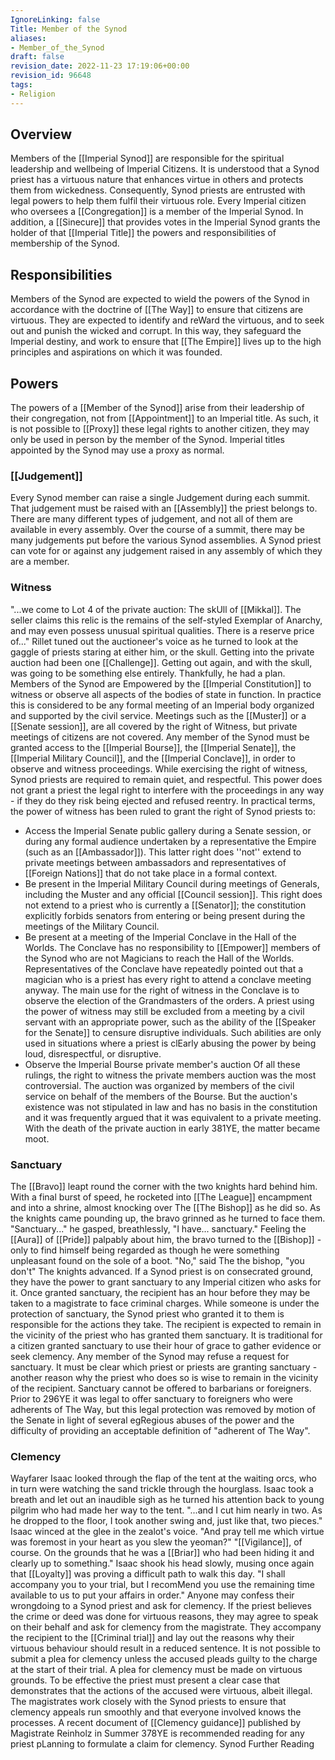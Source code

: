 ```yaml
---
IgnoreLinking: false
Title: Member of the Synod
aliases:
- Member_of_the_Synod
draft: false
revision_date: 2022-11-23 17:19:06+00:00
revision_id: 96648
tags:
- Religion
---
```


## Overview
Members of the [[Imperial Synod]] are responsible for the spiritual leadership and wellbeing of Imperial Citizens. It is understood that a Synod priest has a virtuous nature that enhances virtue in others and protects them from wickedness. Consequently, Synod priests are entrusted with legal powers to help them fulfil their virtuous role.
Every Imperial citizen who oversees a [[Congregation]] is a member of the Imperial Synod. In addition, a [[Sinecure]] that provides votes in the Imperial Synod grants the holder of that [[Imperial Title]] the powers and responsibilities of membership of the Synod.
## Responsibilities
Members of the Synod are expected to wield the powers of the Synod in accordance with the doctrine of [[The Way]] to ensure that citizens are virtuous. They are expected to identify and reWard the virtuous, and to seek out and punish the wicked and corrupt. In this way, they safeguard the Imperial destiny, and work to ensure that [[The Empire]] lives up to the high principles and aspirations on which it was founded.
## Powers
The powers of a [[Member of the Synod]] arise from their leadership of their congregation, not from [[Appointment]] to an Imperial title. As such, it is not possible to [[Proxy]] these legal rights to another citizen, they may only be used in person by the member of the Synod. Imperial titles appointed by the Synod may use a proxy as normal.
### [[Judgement]]
Every Synod member can raise a single Judgement during each summit. That judgement must be raised with an [[Assembly]] the priest belongs to. There are many different types of judgement, and not all of them are available in every assembly.
Over the course of a summit, there may be many judgements put before the various Synod assemblies. A Synod priest can vote for or against any judgement raised in any assembly of which they are a member.
### Witness
"...we come to Lot 4 of the private auction: The skUll of [[Mikkal]]. The seller claims this relic is the remains of the self-styled Exemplar of Anarchy, and may even possess unusual spiritual qualities. There is a reserve price of..."
Rillet tuned out the auctioneer's voice as he turned to look at the gaggle of priests staring at either him, or the skull. Getting into the private auction had been one [[Challenge]]. Getting out again, and with the skull, was going to be something else entirely. Thankfully, he had a plan.
Members of the Synod are Empowered by the [[Imperial Constitution]] to witness or observe all aspects of the bodies of state in function. In practice this is considered to be any formal meeting of an Imperial body organized and supported by the civil service. Meetings such as the [[Muster]] or a [[Senate session]], are all covered by the right of Witness, but private meetings of citizens are not covered.
Any member of the Synod must be granted access to the [[Imperial Bourse]], the [[Imperial Senate]], the [[Imperial Military Council]], and the [[Imperial Conclave]], in order to observe and witness proceedings. While exercising the right of witness, Synod priests are required to remain quiet, and respectful. This power does not grant a priest the legal right to interfere with the proceedings in any way - if they do they risk being ejected and refused reentry.
In practical terms, the power of witness has been ruled to grant the right of Synod priests to:
* Access the Imperial Senate public gallery during a Senate session, or during any formal audience undertaken by a representative the Empire (such as an [[Ambassador]]). This latter right does ''not'' extend to private meetings between ambassadors and representatives of [[Foreign Nations]] that do not take place in a formal context. 
* Be present in the Imperial Military Council during meetings of Generals, including the Muster and any official [[Council session]]. This right does not extend to a priest who is currently a [[Senator]]; the constitution explicitly forbids senators from entering or being present during the meetings of the Military Council.
* Be present at a meeting of the Imperial Conclave in the Hall of the Worlds. The Conclave has no responsibility to [[Empower]] members of the Synod who are not Magicians to reach the Hall of the Worlds. Representatives of the Conclave have repeatedly pointed out that a magician who is a priest has every right to attend a conclave meeting anyway. The main use for the right of witness in the Conclave is to observe the election of the Grandmasters of the orders.
A priest using the power of witness may still be excluded from a meeting by a civil servant with an appropriate power, such as the ability of the  [[Speaker for the Senate]] to censure disruptive individuals. Such abilities are only used in situations where a priest is clEarly abusing the power by being loud, disrespectful, or disruptive.
* Observe the Imperial Bourse private member's auction
Of all these rulings, the right to witness the private members auction was the most controversial. The auction was organized by members of the civil service on behalf of the members of the Bourse. But the auction's existence was not stipulated in law and has no basis in the constitution and it was frequently argued that it was equivalent to a private meeting. With the death of the private auction in early 381YE, the matter became moot.
### Sanctuary
The [[Bravo]] leapt round the corner with the two knights hard behind him. With a final burst of speed, he rocketed into [[The League]] encampment and into a shrine, almost knocking over The [[The Bishop]] as he did so.
As the knights came pounding up, the bravo grinned as he turned to face them. "Sanctuary..." he gasped, breathlessly, "I have... sanctuary."
Feeling the [[Aura]] of [[Pride]] palpably about him, the bravo turned to the [[Bishop]] - only to find himself being regarded as though he were something unpleasant found on the sole of a boot.
"No," said The the bishop, "you don't"
The knights advanced.
If a Synod priest is on consecrated ground, they have the power to grant sanctuary to any Imperial citizen who asks for it. Once granted sanctuary, the recipient has an hour before they may be taken to a magistrate to face criminal charges. While someone is under the protection of sanctuary, the Synod priest who granted it to them is responsible for the actions they take. The recipient is expected to remain in the vicinity of the priest who has granted them sanctuary. It is traditional for a citizen granted sanctuary to use their hour of grace to gather evidence or seek clemency.
Any member of the Synod may refuse a request for sanctuary. It must be clear which priest or priests are granting sanctuary - another reason why the priest who does so is wise to remain in the vicinity of the recipient.
Sanctuary cannot be offered to barbarians or foreigners. Prior to 296YE it was legal to offer sanctuary to foreigners who were adherents of The Way, but this legal protection was removed by motion of the Senate in light of several egRegious abuses of the power and the difficulty of providing an acceptable definition of "adherent of The Way".
### Clemency
Wayfarer Isaac looked through the flap of the tent at the waiting orcs, who in turn were watching the sand trickle through the hourglass. Isaac took a breath and let out an inaudible sigh as he turned his attention back to young pilgrim who had made her way to the tent.
"...and I cut him nearly in two. As he dropped to the floor, I took another swing and, just like that, two pieces."
Isaac winced at the glee in the zealot's voice. "And pray tell me which virtue was foremost in your heart as you slew the yeoman?"
"[[Vigilance]], of course. On the grounds that he was a [[Briar]] who had been hiding it and clearly up to something."
Isaac shook his head slowly, musing once again that [[Loyalty]] was proving a difficult path to walk this day. "I shall accompany you to your trial, but I recomMend you use the remaining time available to us to put your affairs in order."
Anyone may confess their wrongdoing to a Synod priest and ask for clemency. If the priest believes the crime or deed was done for virtuous reasons, they may agree to speak on their behalf and ask for clemency from the magistrate. They accompany the recipient to the [[Criminal trial]] and lay out the reasons why their virtuous behaviour should result in a reduced sentence.
It is not possible to submit a plea for clemency unless the accused pleads guilty to the charge at the start of their trial. A plea for clemency must be made on virtuous grounds. To be effective the priest must present a clear case that demonstrates that the actions of the accused were virtuous, albeit illegal.
The magistrates work closely with the Synod priests to ensure that clemency appeals run smoothly and that everyone involved knows the processes. A recent document of [[Clemency guidance]] published by Magistrate Reinholz in Summer 378YE is recommended reading for any priest pLanning to formulate a claim for clemency.
Synod Further Reading